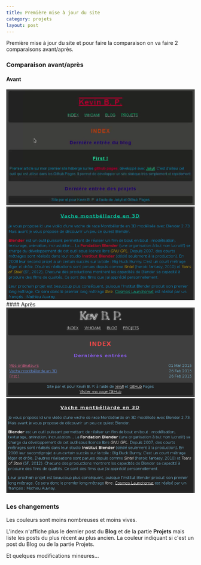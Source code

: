```yaml
---
title: Première mise à jour du site
category: projets
layout: post
---
```


Première mise à jour du site et pour faire la comparaison on va faire 2 comparaisons avant/après.

### Comparaison avant/après
#### Avant
<img alt="Kevin B. P." src="/data/update1/avant1.png"/>
<img alt="Kevin B. P." src="/data/update1/avant2.png"/>
#### Après
<img alt="Kevin B. P." src="/data/update1/apres1.png"/>
<img alt="Kevin B. P." src="/data/update1/apres2.png"/>

### Les changements

Les couleurs sont moins nombreuses et moins vives.

L'index n'affiche plus le dernier post du **Blog** et de la partie **Projets** mais liste les posts du plus récent au plus ancien. La couleur indiquant si c'est un post du Blog ou de la partie Projets.

Et quelques modifications mineures...
